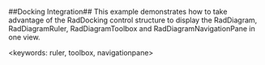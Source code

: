 ##Docking Integration##
This example demonstrates how to take advantage of the RadDocking control structure to display the RadDiagram, RadDiagramRuler, RadDiagramToolbox and RadDiagramNavigationPane in one view.

<keywords: ruler, toolbox, navigationpane>